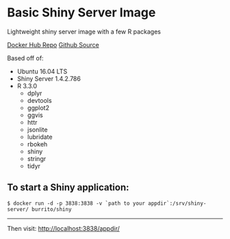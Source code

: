 Basic Shiny Server Image
======
Lightweight shiny server image with a few R packages

[Docker Hub Repo](https://hub.docker.com/r/burrito/shiny/) 
[Github Source](https://github.com/ajay-d/docker-shiny)

Based off of:
* Ubuntu 16.04 LTS
* Shiny Server 1.4.2.786
* R 3.3.0
   * dplyr 
   * devtools
   * ggplot2
   * ggvis
   * httr
   * jsonlite
   * lubridate
   * rbokeh
   * shiny 
   * stringr
   * tidyr


To start a Shiny application:
-----
```
$ docker run -d -p 3838:3838 -v `path to your appdir`:/srv/shiny-server/ burrito/shiny
```
---

Then visit: <http://localhost:3838/appdir/>
